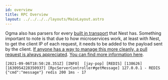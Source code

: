 ```yaml
---
id: overview
title: RPC Overview
layout: ../../../../layouts/MainLayout.astro
---
```


Ogma also has parsers for every [built in transport](https://docs.nestjs.com/microservices/basics) that Nest has. Something important to note is that due to how microservices work, at least with Nest, to get the client IP of each request, it needs to be added to the payload sent by the client. [If anyone has a way to manage this more cleanly, a pull request is always appreciated](https://github.com/jmcdo29/ogma/compare). [You can find more information here](https://stackoverflow.com/questions/45235080/how-to-know-the-ip-address-of-mqtt-client-in-node-js).

```
[2021-09-06T18:50:28.351Z] [INFO]  [jay-pop] [REDIS] [138626] [1630954228350937] [RpcServerController#getMessage] 127.0.0.1 - REDIS {"cmd":"message"} redis 200 1ms - 17
```
